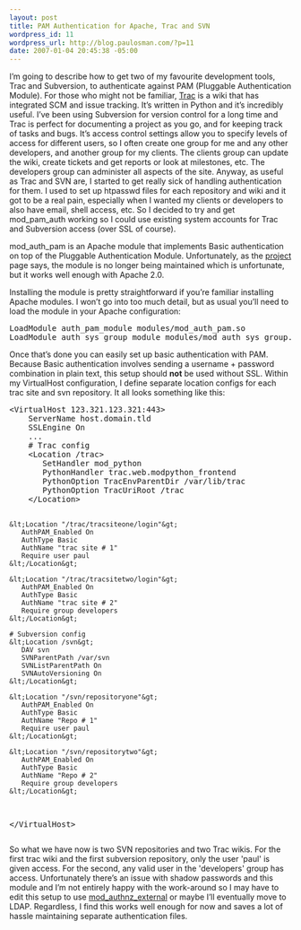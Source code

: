 ```yaml
--- 
layout: post
title: PAM Authentication for Apache, Trac and SVN
wordpress_id: 11
wordpress_url: http://blog.paulosman.com/?p=11
date: 2007-01-04 20:45:38 -05:00
---
```

<p>
I&#8217;m going to describe how to get two of my favourite development tools, Trac and Subversion, to authenticate against PAM (Pluggable Authentication Module). For those who might not be familiar, <a href="http://trac.edgewall.org/" title="Trac">Trac</a> is a wiki that has integrated SCM and issue tracking. It&#8217;s written in Python and it&#8217;s incredibly useful. I&#8217;ve been using Subversion for version control for a long time and Trac is perfect for documenting a project as you go, and for keeping track of tasks and bugs. It&#8217;s access control settings allow you to specify levels of access for different users, so I often create one group for me and any other developers, and another group for my clients. The clients group can update the wiki, create tickets and get reports or look at milestones, etc. The developers group can administer all aspects of the site. Anyway, as useful as Trac and SVN are, I started to get really sick of handling authentication for them. I used to set up htpasswd files for each repository and wiki and it got to be a real pain, especially when I wanted my clients or developers to also have email, shell access, etc. So I decided to try and get mod_pam_auth working so I could use existing system accounts for Trac and Subversion access (over SSL of course). 
</p>

<p>
mod_auth_pam is an Apache module that implements Basic authentication on top of the Pluggable Authentication Module. Unfortunately, as the <a href="http://pam.sourceforge.net/mod_auth_pam/">project</a> page says, the module is no longer being maintained which is unfortunate, but it works well enough with Apache 2.0. 
</p>
<p>
Installing the module is pretty straightforward if you&#8217;re familiar installing Apache modules. I won&#8217;t go into too much detail, but as usual you&#8217;ll need to load the module in your Apache configuration:
</p>
<pre lang="apache">
LoadModule auth_pam_module modules/mod_auth_pam.so
LoadModule auth_sys_group_module modules/mod_auth_sys_group.so
</pre>
<p>
Once that&#8217;s done you can easily set up basic authentication with PAM. Because Basic authentication involves sending a username + password combination in plain text, this setup should <b>not</b> be used without SSL. Within my VirtualHost configuration, I define separate location configs for each trac site and svn repository. It all looks something like this:
</p>
<pre lang="apache" escaped="true">
&lt;VirtualHost 123.321.123.321:443&gt;
    ServerName host.domain.tld
    SSLEngine On
    ...
    # Trac config
    &lt;Location /trac&gt;
       SetHandler mod_python
       PythonHandler trac.web.modpython_frontend 
       PythonOption TracEnvParentDir /var/lib/trac
       PythonOption TracUriRoot /trac
    &lt;/Location&gt;

    &lt;Location "/trac/tracsiteone/login"&gt;
       AuthPAM_Enabled On
       AuthType Basic
       AuthName "trac site # 1"
       Require user paul
    &lt;/Location&gt;

    &lt;Location "/trac/tracsitetwo/login"&gt;
       AuthPAM_Enabled On
       AuthType Basic
       AuthName "trac site # 2"
       Require group developers
    &lt;/Location&gt;

    # Subversion config
    &lt;Location /svn&gt;
       DAV svn
       SVNParentPath /var/svn
       SVNListParentPath On
       SVNAutoVersioning On
    &lt;/Location&gt;

    &lt;Location "/svn/repositoryone"&gt;
       AuthPAM_Enabled On
       AuthType Basic
       AuthName "Repo # 1"
       Require user paul
    &lt;/Location&gt;

    &lt;Location "/svn/repositorytwo"&gt;
       AuthPAM_Enabled On
       AuthType Basic
       AuthName "Repo # 2"
       Require group developers
    &lt;/Location&gt;
&lt;/VirtualHost&gt;
</pre>

<p>
So what we have now is two SVN repositories and two Trac wikis. For the first trac wiki and the first subversion repository, only the user 'paul' is given access. For the second, any valid user in the 'developers' group has access. Unfortunately there&#8217;s an issue with shadow passwords and this module and I&#8217;m not entirely happy with the work-around so I may have to edit this setup to use <a href="http://unixpapa.com/mod_authnz_external/">mod_authnz_external</a> or maybe I&#8217;ll eventually move to LDAP. Regardless, I find this works well enough for now and saves a lot of hassle maintaining separate authentication files. 
</p>
